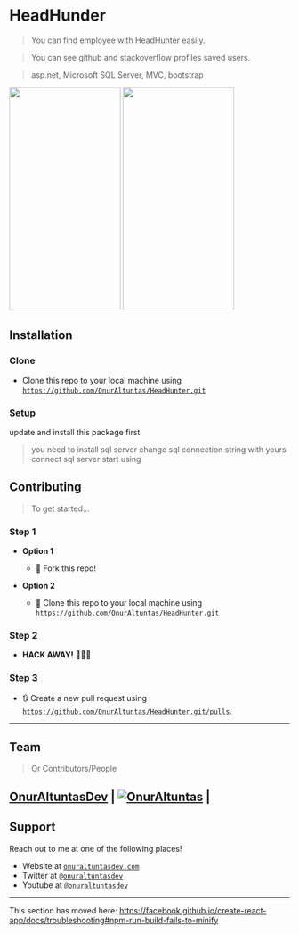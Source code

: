 
# HeadHunder

> You can find employee with HeadHunter easily.

> You can see github and stackoverflow profiles saved users.

> asp.net, Microsoft SQL Server, MVC, bootstrap

<img src="https://user-images.githubusercontent.com/53194850/91481840-b9a7f580-e8ad-11ea-996d-2e2285d8fd10.png" data-canonical-src="https://user-images.githubusercontent.com/53194850/91481840-b9a7f580-e8ad-11ea-996d-2e2285d8fd10.png" width="200" height="400" />


<img src="https://user-images.githubusercontent.com/53194850/91481846-bad92280-e8ad-11ea-8218-b78f63661c50.png" data-canonical-src="https://user-images.githubusercontent.com/53194850/91481846-bad92280-e8ad-11ea-8218-b78f63661c50.png" width="200" height="400" />



## Installation

### Clone

- Clone this repo to your local machine using <a href="https://github.com/OnurAltuntas/HeadHunter.git" target="_blank">`https://github.com/OnurAltuntas/HeadHunter.git`</a>

### Setup

update and install this package first
>you need to install sql server 
>change sql connection string with yours
>connect sql server
>start using

## Contributing

> To get started...

### Step 1

- **Option 1**
    - 🍴 Fork this repo!

- **Option 2**
    - 👯 Clone this repo to your local machine using `https://github.com/OnurAltuntas/HeadHunter.git`

### Step 2

- **HACK AWAY!** 🔨🔨🔨

### Step 3

- 🔃 Create a new pull request using <a href="https://github.com/OnurAltuntas/HeadHunter.git/pulls" target="_blank">`https://github.com/OnurAltuntas/HeadHunter.git/pulls`</a>.

---

## Team

> Or Contributors/People

 <a href="https://onuraltuntasdev.netlify.app/" target="_blank">**OnurAltuntasDev**</a> 
 | [![OnurAltuntas](https://avatars0.githubusercontent.com/u/53194850?s=460&u=88ff0b9c8fe41c908d3c9b7ff43eb00dba669e66&v=4)](https://onuraltuntasdev.netlify.app)  |
---

## Support

Reach out to me at one of the following places!

- Website at <a href="https://onuraltuntasdev.netlify.app/" target="_blank">`onuraltuntasdev.com`</a>
- Twitter at <a href="http://twitter.com/onuraltuntasdev" target="_blank">`@onuraltuntasdev`</a>
- Youtube at <a href="https://www.youtube.com/channel/UCalJQ45NyMzMvPqK5n0xYEA" target="_blank">`@onuraltuntasdev`</a>
---



This section has moved here: https://facebook.github.io/create-react-app/docs/troubleshooting#npm-run-build-fails-to-minify
